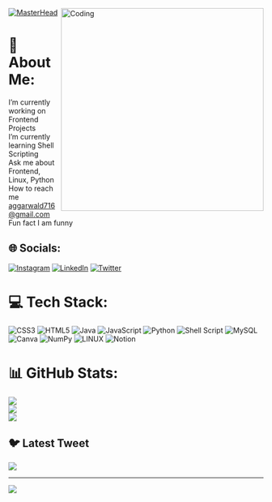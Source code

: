 [![MasterHead](https://steamusercontent-a.akamaihd.net/ugc/183920283391119582/6E311184B9DAB3A735DC4F457A3224F7B6C09035/)](https://dhruv-aggarwal-09.io)
<img align="right" alt="Coding" width="400" src="https://www.lambdatest.com/resources/images/ezgif.com-gif-maker-16.gif">
# 💫 About Me:
I’m currently working on Frontend Projects<br>I’m currently learning Shell Scripting<br>Ask me about Frontend, Linux, Python<br>How to reach me aggarwald716@gmail.com<br>Fun fact I am funny


## 🌐 Socials:
[![Instagram](https://img.shields.io/badge/Instagram-%23E4405F.svg?logo=Instagram&logoColor=white)](https://instagram.com/i_am_dhruvaggarwal) [![LinkedIn](https://img.shields.io/badge/LinkedIn-%230077B5.svg?logo=linkedin&logoColor=white)](https://linkedin.com/in/dhruvaggarwal09) [![Twitter](https://img.shields.io/badge/Twitter-%231DA1F2.svg?logo=Twitter&logoColor=white)](https://twitter.com/dhruvag092003) 

# 💻 Tech Stack:
![CSS3](https://img.shields.io/badge/css3-%231572B6.svg?style=for-the-badge&logo=css3&logoColor=white) ![HTML5](https://img.shields.io/badge/html5-%23E34F26.svg?style=for-the-badge&logo=html5&logoColor=white) ![Java](https://img.shields.io/badge/java-%23ED8B00.svg?style=for-the-badge&logo=java&logoColor=white) ![JavaScript](https://img.shields.io/badge/javascript-%23323330.svg?style=for-the-badge&logo=javascript&logoColor=%23F7DF1E) ![Python](https://img.shields.io/badge/python-3670A0?style=for-the-badge&logo=python&logoColor=ffdd54) ![Shell Script](https://img.shields.io/badge/shell_script-%23121011.svg?style=for-the-badge&logo=gnu-bash&logoColor=white) ![MySQL](https://img.shields.io/badge/mysql-%2300f.svg?style=for-the-badge&logo=mysql&logoColor=white) ![Canva](https://img.shields.io/badge/Canva-%2300C4CC.svg?style=for-the-badge&logo=Canva&logoColor=white) ![NumPy](https://img.shields.io/badge/numpy-%23013243.svg?style=for-the-badge&logo=numpy&logoColor=white) ![LINUX](https://img.shields.io/badge/Linux-FCC624?style=for-the-badge&logo=linux&logoColor=black) ![Notion](https://img.shields.io/badge/Notion-%23000000.svg?style=for-the-badge&logo=notion&logoColor=white)
# 📊 GitHub Stats:
![](https://github-readme-stats.vercel.app/api?username=dhruv-aggarwal-09&theme=dark&hide_border=false&include_all_commits=false&count_private=false)<br/>
![](https://github-readme-streak-stats.herokuapp.com/?user=dhruv-aggarwal-09&theme=dark&hide_border=false)<br/>
![](https://github-readme-stats.vercel.app/api/top-langs/?username=dhruv-aggarwal-09&theme=dark&hide_border=false&include_all_commits=false&count_private=false&layout=compact)

## 🐦 Latest Tweet
[![](https://gtce.itsvg.in/api?username=dhruvag092003)](https://github.com/VishwaGauravIn/github-twitter-card-embed)

---
[![](https://visitcount.itsvg.in/api?id=dhruv-aggarwal-09&icon=0&color=0)](https://visitcount.itsvg.in)

<!-- Proudly created with GPRM ( https://gprm.itsvg.in ) -->
